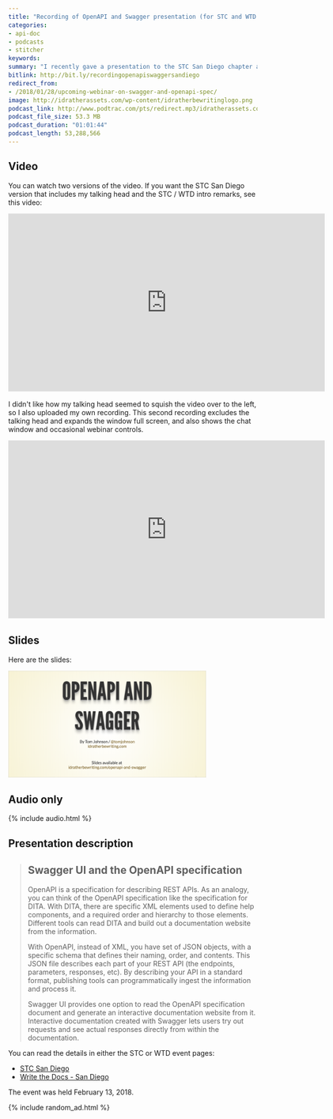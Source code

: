 ```yaml
---
title: "Recording of OpenAPI and Swagger presentation (for STC and WTD San Diego)"
categories:
- api-doc
- podcasts
- stitcher
keywords:
summary: "I recently gave a presentation to the STC San Diego chapter and WTD San Diego group called \"Swagger UI and the OpenAPI specification\" (February 13, 2018). You can view a recording of the presentation, browse the slides, and listen to the audio here."
bitlink: http://bit.ly/recordingopenapiswaggersandiego
redirect_from:
- /2018/01/28/upcoming-webinar-on-swagger-and-openapi-spec/
image: http://idratherassets.com/wp-content/idratherbewritinglogo.png
podcast_link: http://www.podtrac.com/pts/redirect.mp3/idratherassets.com/podcasts/stc-san-diego-webinar-openapi-swagger.mp3
podcast_file_size: 53.3 MB
podcast_duration: "01:01:44"
podcast_length: 53,288,566
---
```


## Video

You can watch two versions of the video. If you want the STC San Diego version that includes my talking head and the STC / WTD intro remarks, see this video:

<iframe width="640" height="360" src="https://www.youtube.com/embed/Ysw2dMPOKbo" frameborder="0" allow="autoplay; encrypted-media" allowfullscreen></iframe>

I didn't like how my talking head seemed to squish the video over to the left, so I also uploaded my own recording. This second recording excludes the talking head and expands the window full screen, and also shows the chat window and occasional webinar controls.

<iframe width="640" height="360" src="https://www.youtube.com/embed/gcDSL-8pkvU" frameborder="0" allow="autoplay; encrypted-media" allowfullscreen></iframe>

## Slides

Here are the slides:

<a target="_blank" href="http://idratherbewriting.com/openapi-and-swagger"><img src="/images/openapiandswagger.png" style="max-width: 400px;" /></a>

## Audio only

{% include audio.html %}

## Presentation description

>## Swagger UI and the OpenAPI specification
>
> OpenAPI is a specification for describing REST APIs. As an analogy, you can think of the OpenAPI specification like the specification for DITA. With DITA, there are specific XML elements used to define help components, and a required order and hierarchy to those elements. Different tools can read DITA and build out a documentation website from the information.
>
> With OpenAPI, instead of XML, you have set of JSON objects, with a specific schema that defines their naming, order, and contents. This JSON file describes each part of your REST API (the endpoints, parameters, responses, etc). By describing your API in a standard format, publishing tools can programmatically ingest the information and process it.
>
> Swagger UI provides one option to read the OpenAPI specification document and generate an interactive documentation website from it. Interactive documentation created with Swagger lets users try out requests and see actual responses directly from within the documentation.

You can read the details in either the STC or WTD event pages:

* [STC San Diego](https://www.stc-sd.org/index.php/events/february-meeting-swagger-ui-and-the-open-api-specification-with-tom-johnson/)
* [Write the Docs - San Diego](https://www.meetup.com/Write-the-Docs-San-Diego/)

The event was held February 13, 2018.

{% include random_ad.html %}
